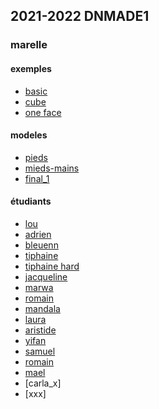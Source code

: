 ## 2021-2022 DNMADE1

### marelle
#### exemples
* [basic](./marelle/vr_0.html)
* [cube](./marelle/vr_1.html)
* [one face](./marelle/vr_2_multisrc.html)

#### modeles
* [pieds](./marelle_pieds.html)
* [mieds-mains](./marelle_pieds-mains.html)
* [final_1](./vr_3_target.html)

#### étudiants
* [lou](./marelle/lou/marelle.html)
* [adrien](./marelle/adrien/parcours.html)
* [bleuenn](./marelle/bleuenn/marelle.html)
* [tiphaine](./marelle/tiphaine/marelle.html)
* [tiphaine hard](./marelle/tiphaine/marellehard.html)
* [jacqueline](./marelle/jacqueline/marelle.html)
* [marwa](./marelle/marwa/marelle.html)
* [romain](./marelle/romain/marelle.html)
* [mandala](./marelle/mandala/marelle.html)
* [laura](./marelle/laura/marelle.html)
* [aristide](./marelle/aristide/marelle.html)
* [yifan](./marelle/yifan/marelle.html)
* [samuel](./marelle/samuel/marelle.html)
* [romain](./marelle/romain/marelle.html)
* [mael](./marelle/mael/marelle.html)
* [carla_x]
* [xxx]






<!-- todo
- skygradiant
- imagesky
- image360
- fog 

github ? perso ou partage
casting

-->
